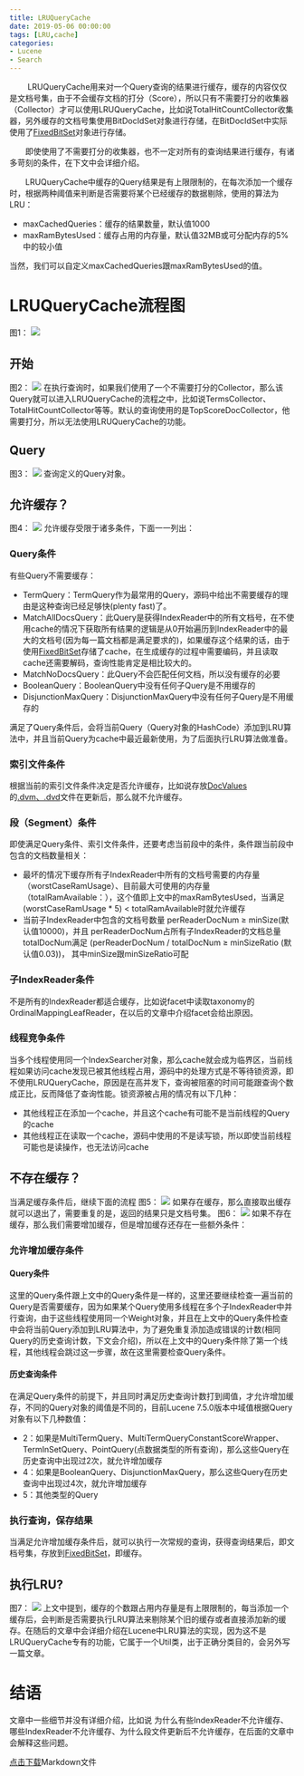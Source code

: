 ```yaml
---
title: LRUQueryCache
date: 2019-05-06 00:00:00
tags: [LRU,cache]
categories:
- Lucene
- Search
---
```


&emsp;&emsp; LRUQueryCache用来对一个Query查询的结果进行缓存，缓存的内容仅仅是文档号集，由于不会缓存文档的打分（Score），所以只有不需要打分的收集器（Collector）才可以使用LRUQueryCache，比如说TotalHitCountCollector收集器，另外缓存的文档号集使用BitDocIdSet对象进行存储，在BitDocIdSet中实际使用了[FixedBitSet](https://www.amazingkoala.com.cn/Lucene/gongjulei/2019/0404/FixedBitSet)对象进行存储。

&emsp;&emsp;即使使用了不需要打分的收集器，也不一定对所有的查询结果进行缓存，有诸多苛刻的条件，在下文中会详细介绍。

&emsp;&emsp;LRUQueryCache中缓存的Query结果是有上限限制的，在每次添加一个缓存时，根据两种阈值来判断是否需要将某个已经缓存的数据剔除，使用的算法为LRU：

- maxCachedQueries：缓存的结果数量，默认值1000
- maxRamBytesUsed：缓存占用的内存量，默认值32MB或可分配内存的5%中的较小值

当然，我们可以自定义maxCachedQueries跟maxRamBytesUsed的值。

# LRUQueryCache流程图
图1：
<img src="http://www.amazingkoala.com.cn/uploads/lucene/Search/QueryCache/LRUQueryCache/1.png">

## 开始
图2：
<img src="http://www.amazingkoala.com.cn/uploads/lucene/Search/QueryCache/LRUQueryCache/2.png">
在执行查询时，如果我们使用了一个不需要打分的Collector，那么该Query就可以进入LRUQueryCache的流程之中，比如说TermsCollector、TotalHitCountCollector等等。默认的查询使用的是TopScoreDocCollector，他需要打分，所以无法使用LRUQueryCache的功能。

## Query
图3：
<img src="http://www.amazingkoala.com.cn/uploads/lucene/Search/QueryCache/LRUQueryCache/3.png">
查询定义的Query对象。
## 允许缓存？
图4：
<img src="http://www.amazingkoala.com.cn/uploads/lucene/Search/QueryCache/LRUQueryCache/4.png">
允许缓存受限于诸多条件，下面一一列出：

### Query条件
有些Query不需要缓存：

- TermQuery：TermQuery作为最常用的Query，源码中给出不需要缓存的理由是这种查询已经足够快(plenty fast)了。
- MatchAllDocsQuery：此Query是获得IndexReader中的所有文档号，在不使用cache的情况下获取所有结果的逻辑是从0开始遍历到IndexReader中的最大的文档号(因为每一篇文档都是满足要求的)，如果缓存这个结果的话，由于使用[FixedBitSet](https://www.amazingkoala.com.cn/Lucene/gongjulei/2019/0404/FixedBitSet)存储了cache，在生成缓存的过程中需要编码，并且读取cache还需要解码，查询性能肯定是相比较大的。
- MatchNoDocsQuery：此Query不会匹配任何文档，所以没有缓存的必要
- BooleanQuery：BooleanQuery中没有任何子Query是不用缓存的
- DisjunctionMaxQuery：DisjunctionMaxQuery中没有任何子Query是不用缓存的

满足了Query条件后，会将当前Query（Query对象的HashCode）添加到LRU算法中，并且当前Query为cache中最近最新使用，为了后面执行LRU算法做准备。
### 索引文件条件
根据当前的索引文件条件决定是否允许缓存，比如说存放[DocValues](https://www.amazingkoala.com.cn/Lucene/DocValues/2019/0218/DocValues/)的[.dvm、.dvd](https://www.amazingkoala.com.cn/Lucene/DocValues/2019/0218/DocValues/)文件在更新后，那么就不允许缓存。
### 段（Segment）条件
即使满足Query条件、索引文件条件，还要考虑当前段中的条件，条件跟当前段中包含的文档数量相关：
- 最坏的情况下缓存所有子IndexReader中所有的文档号需要的内存量（worstCaseRamUsage）、目前最大可使用的内存量（totalRamAvailable：），这个值即上文中的maxRamBytesUsed，当满足(worstCaseRamUsage * 5) < totalRamAvailable时就允许缓存
- 当前子IndexReader中包含的文档号数量 perReaderDocNum ≥ minSize(默认值10000)，并且 perReaderDocNum占所有子IndexReader的文档总量totalDocNum满足 (perReaderDocNum / totalDocNum ≥ minSizeRatio (默认值0.03))， 其中minSize跟minSizeRatio可配
### 子IndexReader条件
不是所有的IndexReader都适合缓存，比如说facet中读取taxonomy的OrdinalMappingLeafReader，在以后的文章中介绍facet会给出原因。
### 线程竞争条件
当多个线程使用同一个IndexSearcher对象，那么cache就会成为临界区，当前线程如果访问cache发现已被其他线程占用，源码中的处理方式是不等待锁资源，即不使用LRUQueryCache，原因是在高并发下，查询被阻塞的时间可能跟查询个数成正比，反而降低了查询性能。锁资源被占用的情况有以下几种：
- 其他线程正在添加一个cache，并且这个cache有可能不是当前线程的Query的cache
- 其他线程正在读取一个cache，源码中使用的不是读写锁，所以即使当前线程可能也是读操作，也无法访问cache

## 不存在缓存？
当满足缓存条件后，继续下面的流程
图5：
<img src="http://www.amazingkoala.com.cn/uploads/lucene/Search/QueryCache/LRUQueryCache/5.png">
如果存在缓存，那么直接取出缓存就可以退出了，需要重复的是，返回的结果只是文档号集。
图6：
<img src="http://www.amazingkoala.com.cn/uploads/lucene/Search/QueryCache/LRUQueryCache/6.png">
如果不存在缓存，那么我们需要增加缓存，但是增加缓存还存在一些额外条件：

### 允许增加缓存条件
#### Query条件
这里的Query条件跟上文中的Query条件是一样的，这里还要继续检查一遍当前的Query是否需要缓存，因为如果某个Query使用多线程在多个子IndexReader中并行查询，由于这些线程使用同一个Weight对象，并且在上文中的Query条件检查中会将当前Query添加到LRU算法中，为了避免重复添加造成错误的计数(相同Query的历史查询计数，下文会介绍)，所以在上文中的Query条件除了第一个线程，其他线程会跳过这一步骤，故在这里需要检查Query条件。
#### 历史查询条件
在满足Query条件的前提下，并且同时满足历史查询计数打到阈值，才允许增加缓存，不同的Query对象的阈值是不同的，目前Lucene 7.5.0版本中域值根据Query对象有以下几种数值：

- 2：如果是MultiTermQuery、MultiTermQueryConstantScoreWrapper、TermInSetQuery、PointQuery(点数据类型的所有查询)，那么这些Query在历史查询中出现过2次，就允许增加缓存
- 4：如果是BooleanQuery、DisjunctionMaxQuery，那么这些Query在历史查询中出现过4次，就允许增加缓存
- 5：其他类型的Query

### 执行查询，保存结果
当满足允许增加缓存条件后，就可以执行一次常规的查询，获得查询结果后，即文档号集，存放到[FixedBitSet](https://www.amazingkoala.com.cn/Lucene/gongjulei/2019/0404/FixedBitSet)，即缓存。
## 执行LRU?
图7：
<img src="http://www.amazingkoala.com.cn/uploads/lucene/Search/QueryCache/LRUQueryCache/7.png">
上文中提到，缓存的个数跟占用内存量是有上限限制的，每当添加一个缓存后，会判断是否需要执行LRU算法来剔除某个旧的缓存或者直接添加新的缓存。在随后的文章中会详细介绍在Lucene中LRU算法的实现，因为这不是LRUQueryCache专有的功能，它属于一个Util类，出于正确分类目的，会另外写一篇文章。

# 结语
文章中一些细节并没有详细介绍，比如说 为什么有些IndexReader不允许缓存、哪些IndexReader不允许缓存、为什么段文件更新后不允许缓存，在后面的文章中会解释这些问题。

[点击下载](http://www.amazingkoala.com.cn/attachment/Lucene/Search/QueryCache/LRUQueryCache/LRUQueryCache.zip)Markdown文件